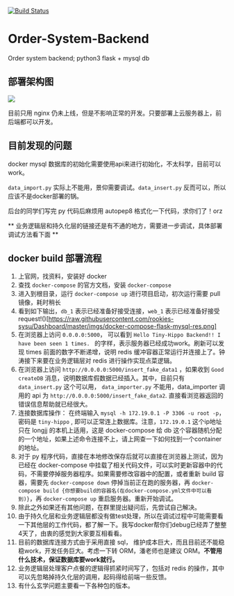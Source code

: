 [![Build Status](https://travis-ci.org/rookies-sysu/Order-System-Backend.svg?branch=docker)](https://travis-ci.org/rookies-sysu/Order-System-Backend)

# Order-System-Backend
Order system backend; python3 flask + mysql db

## 部署架构图

![](https://raw.githubusercontent.com/rookies-sysu/Dashboard/master/imgs/deployment_img.png)

目前只用 nginx 仍未上线，但是不影响正常的开发。只要部署上云服务器上，前后端都可以开发。

## 目前发现的问题

docker mysql 数据库的初始化需要使用api来进行初始化，不太科学，目前可以work。

`data_import.py` 实际上不能用，景仰需要调试。`data_insert.py` 反而可以，所以应该不是docker部署的锅。

后台的同学们写完 py 代码后麻烦用 autopep8 格式化一下代码，求你们了！orz


** 业务逻辑层和持久化层的链接还是有不通的地方，需要进一步调试，具体部署调试方法看下面 **


## docker build 部署流程

1. 上官网，找资料，安装好 docker
2. 查找 `docker-compose` 的官方文档，安装 `docker-compose`
3. 进入到根目录，运行 `docker-compose up` 进行项目启动，初次运行需要 pull 镜像，耗时稍长
4. 看到如下输出，`db_1` 表示已经准备好接受连接，`web_1` 表示已经准备好接受 request!()[https://raw.githubusercontent.com/rookies-sysu/Dashboard/master/imgs/docker-compose-flask-mysql-res.png]
5. 在浏览器上访问 `0.0.0.0:5000`， 可以看到 `Hello Tiny-Hippo Backend!! I have been seen 1 times. ` 的字样，表示服务器已经成功work。刷新可以发现 times 前面的数字不断递增，说明 redis 缓冲容器正常运行并连接上了。钟涛接下来要在业务逻辑层对 redis 进行操作实现点菜逻辑。
6. 在浏览器上访问 `http://0.0.0.0:5000/insert_fake_data1` ，如果收到 `Good createDB` 消息，说明数据库假数据已经插入。其中，目前只有 `data_insert.py` 这个可以用， `data_importer.py` 不能用，data_importer 调用的 api 为 `http://0.0.0.0:5000/insert_fake_data2`. 直接看浏览器返回的错误信息帮助就已经很大。
7. 连接数据库操作： 在终端输入 `mysql -h 172.19.0.1 -P 3306 -u root -p`， 密码是 `tiny-hippo` , 即可以正常连上数据库。注意，`172.19.0.1` 这个ip地址只在 longjj 的本机上适用，这是 docker-compose 给 db 这个容器随机分配的一个地址，如果上述命令连接不上，请上网查一下如何找到一个container的地址。
8. 对于 py 程序代码，直接在本地修改保存后就可以直接在浏览器上测试，因为已经在 docker-compose 中挂载了相关代码文件，可以实时更新容器中的代码，不需要停掉服务器程序。如果需要修改容器中的配置，或者重新 build 容器，需要先 `docker-compose down` 停掉当前正在跑的服务器，再 `docker-compose build {你想要build的容器名(在docker-compose.yml文件中可以看到)}`，再 `docker-compose up` 重启服务器。重新开始调试。
9. 除此之外如果还有其他问题，在群里提出疑问后，先尝试自己解决。
10. 由于持久化层和业务逻辑层都没有做test处理，所以在调试过程中可能需要看一下其他层的工作代码，都了解一下。我写docker帮你们debug已经弄了整整4天了，由衷的感觉到大家要互相看看。
11. 目前的数据库连接方式由于采用直接 sql， 维护成本巨大，而且目前还不能稳稳work，开发任务巨大。考虑一下转 ORM，潘老师也是建议 ORM。**不管用什么技术，保证数据库要work就行。**
12. 业务逻辑层处理客户点餐的逻辑得抓紧时间写了，包括对 redis 的操作，其中可以先忽略掉持久化层的调用，起码得给前端一些反馈。
13. 有什么玄学问题主要看一下各种包的版本。

